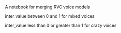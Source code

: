 A  notebook for merging RVC voice models

inter_value between 0 and 1 for mixed voices

inter_value less than 0 or greater than 1 for crazy voices
